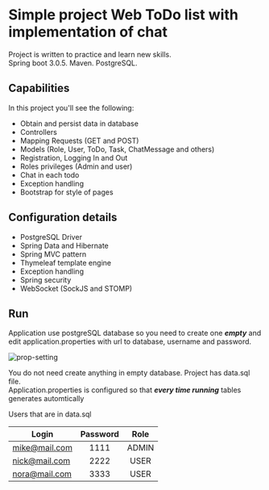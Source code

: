 # Simple project Web ToDo list with implementation of chat

Project is written to practice and learn new skills.
<br>
Spring boot 3.0.5. Maven. PostgreSQL.

## Capabilities

In this project you'll see the following:

* Obtain and persist data in database
* Controllers
* Mapping Requests (GET and POST)
* Models (Role, User, ToDo, Task, ChatMessage and others)
* Registration, Logging In and Out
* Roles privileges (Admin and user)
* Chat in each todo
* Exception handling
* Bootstrap for style of pages

## Configuration details

* PostgreSQL Driver
* Spring Data and Hibernate
* Spring MVC pattern
* Thymeleaf template engine
* Exception handling
* Spring security
* WebSocket (SockJS and STOMP)

## Run

Application use postgreSQL database so you need to create one ***empty*** and<br>
edit application.properties with url to database, username and password.

![prop-setting](https://user-images.githubusercontent.com/90598021/235520032-ccf66dea-3929-485e-896b-b18e251c5c3f.png)

You do not need create anything in empty database. Project has data.sql file.<br> 
Application.properties is configured so that ***every time running*** tables generates automtically<br>

Users that are in data.sql

| Login         | Password | Role  |
| ------------- |:--------:|:-----:|
| mike@mail.com | 1111     | ADMIN |
| nick@mail.com | 2222     | USER  |
| nora@mail.com | 3333     | USER  |
